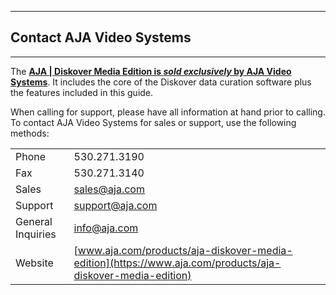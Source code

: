 ___
## Contact AJA Video Systems
___

The [**AJA | Diskover Media Edition is _sold exclusively_ by AJA Video Systems**](www.aja.com/products/aja-diskover-media-edition). It includes the core of the Diskover data curation software plus the features included in this guide.

When calling for support, please have all information at hand prior to calling. To contact AJA Video Systems for sales or support, use the following methods:

|||
|--|--|
|Phone|530.271.3190 |
|Fax|530.271.3140 |
|Sales  |[sales@aja.com](mailto:sales@aja.com)|
|Support  |[support@aja.com](mailto:support@aja.com)|
|General Inquiries|[info@aja.com](mailto:info@aja.com)|
|Website  |[www.aja.com/products/aja-diskover-media-edition](https://www.aja.com/products/aja-diskover-media-edition) |

